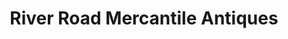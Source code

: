 ---
title: "River Road Mercantile Antiques"
url: /titusville/river-road-mercantile-antiques/
shop: Kleidung
---